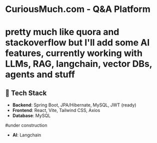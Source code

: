 # CuriousMuch.com - Q&A Platform


# pretty much like quora and stackoverflow but I'll add some AI features, currently working with LLMs, RAG, langchain, vector DBs, agents and stuff


## 🔧 Tech Stack
- **Backend**: Spring Boot, JPA/Hibernate, MySQL, JWT (ready)
- **Frontend**: React, Vite, Tailwind CSS, Axios
- **Database**: MySQL


#under construction
- **AI**: Langchain

